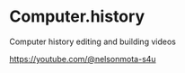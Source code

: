 # Computer.history
Computer history 
editing and building videos





https://youtube.com/@nelsonmota-s4u
